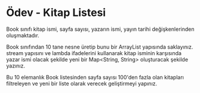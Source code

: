 # Ödev - Kitap Listesi



Book sınıfı kitap ismi, sayfa sayısı, yazarın ismi, yayın tarihi değişkenlerinden oluşmaktadır.

Book sınıfından 10 tane nesne üretip bunu bir ArrayList yapısında saklayınız. stream yapısını ve lambda ifadelerini kullanarak kitap isminin karşısında yazar ismi olacak şekilde yeni bir Map<String, String> oluşturacak şekilde yazınız.



Bu 10 elemanlık Book listesinden sayfa sayısı 100'den fazla olan kitapları filtreleyen ve yeni bir liste olarak verecek geliştirmeyi yapınız.